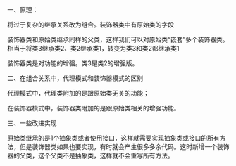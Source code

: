 一、原理：

将过于复杂的继承关系改为组合。装饰器类中有原始类的字段

装饰器类和原始类继承同样的父类，这样我们可以对原始类“嵌套”多个装饰器类。相当于将类3继承类2、类2继承类1，转变为类3和类2都继承类1

装饰器类是对功能的增强。类3是类2的增强版。

二、在组合关系中，代理模式和装饰器模式的区别

代理模式中，代理类附加的是跟原始类无关的功能；

在装饰器模式中，装饰器类附加的是跟原始类相关的增强功能。

三、一些改进实现

原始类继承的是1个抽象类或者使用接口，这样就需要实现抽象类或接口的所有方法，但是装饰器类如果也要实现，有时就会产生很多多余代码。这时新增一个装饰器的父类，这个父类不是抽象类，这样就不会重写所有方法。













